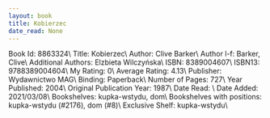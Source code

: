 ```yaml
---
layout: book
title: Kobierzec
date_read: None
---
```


Book Id: 8863324\ 
Title: Kobierzec\ 
Author: Clive Barker\ 
Author l-f: Barker, Clive\ 
Additional Authors: Elzbieta Wilczyńska\ 
ISBN: 8389004607\ 
ISBN13: 9788389004604\ 
My Rating: 0\ 
Average Rating: 4.13\ 
Publisher: Wydawnictwo MAG\ 
Binding: Paperback\ 
Number of Pages: 727\ 
Year Published: 2004\ 
Original Publication Year: 1987\ 
Date Read: \ 
Date Added: 2021/03/08\ 
Bookshelves: kupka-wstydu, dom\ 
Bookshelves with positions: kupka-wstydu (#2176), dom (#8)\ 
Exclusive Shelf: kupka-wstydu\ 


